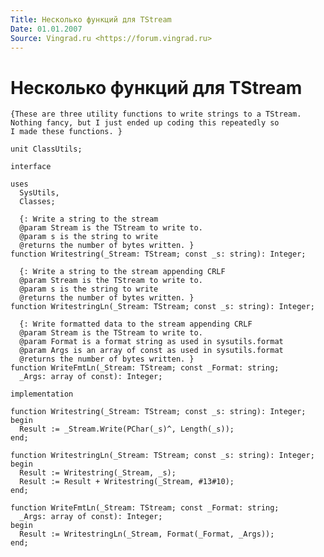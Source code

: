 ```yaml
---
Title: Несколько функций для TStream
Date: 01.01.2007
Source: Vingrad.ru <https://forum.vingrad.ru>
---
```



Несколько функций для TStream
=============================

    {These are three utility functions to write strings to a TStream. 
    Nothing fancy, but I just ended up coding this repeatedly so 
    I made these functions. }
     
    unit ClassUtils;
     
    interface
     
    uses
      SysUtils,
      Classes;
     
      {: Write a string to the stream 
      @param Stream is the TStream to write to. 
      @param s is the string to write 
      @returns the number of bytes written. }
    function Writestring(_Stream: TStream; const _s: string): Integer;
     
      {: Write a string to the stream appending CRLF 
      @param Stream is the TStream to write to. 
      @param s is the string to write 
      @returns the number of bytes written. }
    function WritestringLn(_Stream: TStream; const _s: string): Integer;
     
      {: Write formatted data to the stream appending CRLF 
      @param Stream is the TStream to write to. 
      @param Format is a format string as used in sysutils.format 
      @param Args is an array of const as used in sysutils.format 
      @returns the number of bytes written. }
    function WriteFmtLn(_Stream: TStream; const _Format: string;
      _Args: array of const): Integer;
     
    implementation
     
    function Writestring(_Stream: TStream; const _s: string): Integer;
    begin
      Result := _Stream.Write(PChar(_s)^, Length(_s));
    end;
     
    function WritestringLn(_Stream: TStream; const _s: string): Integer;
    begin
      Result := Writestring(_Stream, _s);
      Result := Result + Writestring(_Stream, #13#10);
    end;
     
    function WriteFmtLn(_Stream: TStream; const _Format: string;
      _Args: array of const): Integer;
    begin
      Result := WritestringLn(_Stream, Format(_Format, _Args));
    end;


